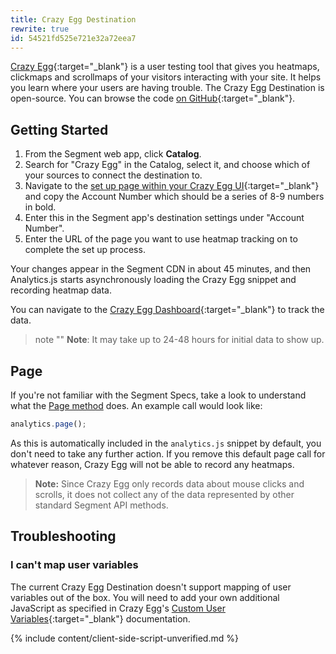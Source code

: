 ```yaml
---
title: Crazy Egg Destination
rewrite: true
id: 54521fd525e721e32a72eea7
---
```

[Crazy Egg](https://www.crazyegg.com/){:target="_blank"} is a user testing tool that gives you heatmaps, clickmaps and scrollmaps of your visitors interacting with your site. It helps you learn where your users are having trouble. The Crazy Egg Destination is open-source. You can browse the code [on GitHub](https://github.com/segment-integrations/analytics.js-integration-crazy-egg){:target="_blank"}.

## Getting Started



1. From the Segment web app, click **Catalog**.
2. Search for "Crazy Egg" in the Catalog, select it, and choose which of your sources to connect the destination to.
3. Navigate to the [set up page within your Crazy Egg UI](https://app.crazyegg.com/v2/install/manually){:target="_blank"} and copy the Account Number which should be a series of 8-9 numbers in bold.
4. Enter this in the Segment app's destination settings under "Account Number".
5. Enter the URL of the page you want to use heatmap tracking on to complete the set up process.

Your changes appear in the Segment CDN in about 45 minutes, and then Analytics.js starts asynchronously loading the Crazy Egg snippet and recording heatmap data.

You can navigate to the [Crazy Egg Dashboard](https://app.crazyegg.com/v2/dashboard){:target="_blank"} to track the data.

> note ""
> **Note**: It may take up to 24-48 hours for initial data to show up.



## Page
If you're not familiar with the Segment Specs, take a look to understand what the [Page method](/docs/connections/spec/page/) does. An example call would look like:
```javascript
analytics.page();
```
As this is automatically included in the `analytics.js` snippet by default, you don't need to take any further action. If you remove this default page call for whatever reason, Crazy Egg will not be able to record any heatmaps.

> **Note:** Since Crazy Egg only records data about mouse clicks and scrolls, it does not collect any of the data represented by other standard Segment API methods.

## Troubleshooting

### I can't map user variables
The current Crazy Egg Destination doesn't support mapping of user variables out of the box. You will need to add your own additional JavaScript as specified in Crazy Egg's [Custom User Variables](https://support.crazyegg.com/hc/en-us/articles/360054584474-Custom-User-Variables){:target="_blank"} documentation.

{% include content/client-side-script-unverified.md %}
